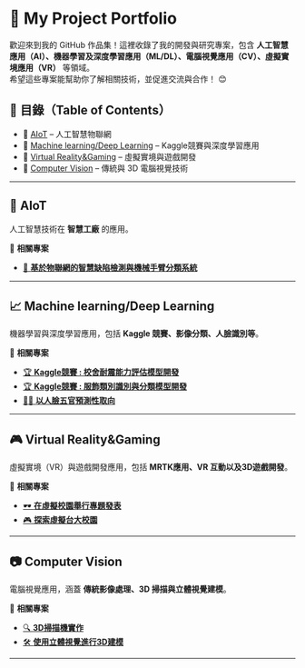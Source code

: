 # 🚀 My Project Portfolio

歡迎來到我的 GitHub 作品集！這裡收錄了我的開發與研究專案，包含 **人工智慧應用（AI）、機器學習及深度學習應用（ML/DL）、電腦視覺應用（CV）、虛擬實境應用（VR）** 等領域。  
希望這些專案能幫助你了解相關技術，並促進交流與合作！ 😊  

## 📂 目錄（Table of Contents）

- 🔹 [AIoT](#ai--iot) – 人工智慧物聯網  
- 🔹 [Machine learning/Deep Learning](#ml--deep-learning) – Kaggle競賽與深度學習應用  
- 🔹 [Virtual Reality&Gaming](#vr--gaming) – 虛擬實境與遊戲開發  
- 🔹 [Computer Vision](#computer-vision) – 傳統與 3D 電腦視覺技術  

---

## 🤖 AIoT  
人工智慧技術在 **智慧工廠** 的應用。  

📌 **相關專案**
- [📡 **基於物聯網的智慧缺陷檢測與機械手臂分類系統**](https://github.com/Yue1230/IoT_project)  

---

## 📈 Machine learning/Deep Learning 
機器學習與深度學習應用，包括 **Kaggle 競賽、影像分類、人臉識別等**。  

📌 **相關專案**
- [🏆 **Kaggle競賽 : 校舍耐震能力評估模型開發**](https://github.com/WuRobber/CVMaterial/tree/main/ML/MidtermCompetition) 
- [🏆 **Kaggle競賽 : 服飾類別識別與分類模型開發**](https://github.com/WuRobber/CVMaterial/tree/main/ML/FinalCompetition) 
- [🧑‍💻 **以人臉五官預測性取向**](https://github.com/WuRobber/DSPY_Final) 


---

## 🎮 Virtual Reality&Gaming
虛擬實境（VR）與遊戲開發應用，包括 **MRTK應用、VR 互動以及3D遊戲開發**。  

📌 **相關專案**
- [🕶 **在虛擬校園舉行專題發表**](https://github.com/WuRobber/CVMaterial/tree/main/APRI) 
- [🎮 **探索虛擬台大校園**](https://github.com/WuRobber/CVMaterial/tree/main/VRgaming) 


---

## 📷 Computer Vision  
電腦視覺應用，涵蓋 **傳統影像處理、3D 掃描與立體視覺建模**。  

📌 **相關專案**
- [🔍 **3D掃描機實作**](https://github.com/WuRobber/CVMaterial/tree/main/CV-A/MidtermProject) 
- [🛠 **使用立體視覺進行3D建模**](https://github.com/WuRobber/CVMaterial/tree/main/CV-A/FinalProject) 


---


